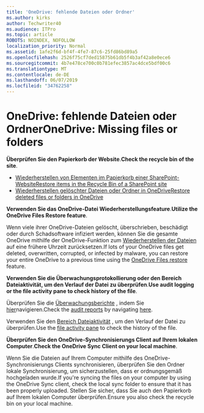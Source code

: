 ```yaml
---
title: 'OneDrive: fehlende Dateien oder Ordner'
ms.author: kirks
author: Techwriter40
ms.audience: ITPro
ms.topic: article
ROBOTS: NOINDEX, NOFOLLOW
localization_priority: Normal
ms.assetid: 1afe2f6d-bf4f-4fe7-87c6-25fd86bd89a5
ms.openlocfilehash: 2526f75cf7ded15875b61db5f4b3af42a8e0ece6
ms.sourcegitcommit: 4b7e478ce700c0b781efec3857ac4dce5bdf00c6
ms.translationtype: MT
ms.contentlocale: de-DE
ms.lasthandoff: 06/07/2019
ms.locfileid: "34762258"
---
```

# <a name="onedrive-missing-files-or-folders"></a><span data-ttu-id="2aceb-102">OneDrive: fehlende Dateien oder Ordner</span><span class="sxs-lookup"><span data-stu-id="2aceb-102">OneDrive: Missing files or folders</span></span>

<span data-ttu-id="2aceb-103">**Überprüfen Sie den Papierkorb der Website**.</span><span class="sxs-lookup"><span data-stu-id="2aceb-103">**Check the recycle bin of the site**.</span></span>

- [<span data-ttu-id="2aceb-104">Wiederherstellen von Elementen im Papierkorb einer SharePoint-Website</span><span class="sxs-lookup"><span data-stu-id="2aceb-104">Restore items in the Recycle Bin of a SharePoint site</span></span>](https://support.office.com/article/restore-deleted-items-from-the-site-collection-recycle-bin-5fa924ee-16d7-487b-9a0a-021b9062d14b?ui=en-US&rs=en-US&ad=US)
- [<span data-ttu-id="2aceb-105">Wiederherstellen gelöschter Dateien oder Ordner in OneDrive</span><span class="sxs-lookup"><span data-stu-id="2aceb-105">Restore deleted files or folders in OneDrive</span></span>](https://support.office.com/article/Restore-deleted-files-or-folders-in-OneDrive-949ada80-0026-4db3-a953-c99083e6a84f)


<span data-ttu-id="2aceb-106">**Verwenden Sie das OneDrive-Datei Wiederherstellungsfeature**.</span><span class="sxs-lookup"><span data-stu-id="2aceb-106">**Utilize the OneDrive Files Restore feature**.</span></span> 

<span data-ttu-id="2aceb-107">Wenn viele ihrer OneDrive-Dateien gelöscht, überschrieben, beschädigt oder durch Schadsoftware infiziert werden, können Sie die gesamte OneDrive mithilfe der OneDrive-Funktion zum [Wiederherstellen der Dateien](https://support.office.com/article/Restore-your-OneDrive-fa231298-759d-41cf-bcd0-25ac53eb8a15) auf eine frühere Uhrzeit zurücksetzen.</span><span class="sxs-lookup"><span data-stu-id="2aceb-107">If lots of your OneDrive files get deleted, overwritten, corrupted, or infected by malware, you can restore your entire OneDrive to a previous time using the [OneDrive Files restore](https://support.office.com/article/Restore-your-OneDrive-fa231298-759d-41cf-bcd0-25ac53eb8a15) feature.</span></span>


<span data-ttu-id="2aceb-108">**Verwenden Sie die Überwachungsprotokollierung oder den Bereich Dateiaktivität, um den Verlauf der Datei zu überprüfen**.</span><span class="sxs-lookup"><span data-stu-id="2aceb-108">**Use audit logging or the file activity pane to check history of the file**.</span></span>

<span data-ttu-id="2aceb-109">Überprüfen Sie die [Überwachungsberichte](https://docs.microsoft.com/office365/securitycompliance/search-the-audit-log-in-security-and-compliance?redirectSourcePath=%252fen-us%252farticle%252fsearch-the-audit-log-in-the-office-365-protection-center-0d4d0f35-390b-4518-800e-0c7ec95e946c) , indem Sie [hier](https://sip.protection.office.com/)navigieren.</span><span class="sxs-lookup"><span data-stu-id="2aceb-109">Check the [audit reports](https://docs.microsoft.com/office365/securitycompliance/search-the-audit-log-in-security-and-compliance?redirectSourcePath=%252fen-us%252farticle%252fsearch-the-audit-log-in-the-office-365-protection-center-0d4d0f35-390b-4518-800e-0c7ec95e946c) by navigating [here](https://sip.protection.office.com/).</span></span>


<span data-ttu-id="2aceb-110">Verwenden Sie den [Bereich Dateiaktivität](https://support.office.com/article/File-activity-in-a-document-library-6105ecda-1dd0-4f6f-9542-102bf5c0ffe0) , um den Verlauf der Datei zu überprüfen.</span><span class="sxs-lookup"><span data-stu-id="2aceb-110">Use the [file activity pane](https://support.office.com/article/File-activity-in-a-document-library-6105ecda-1dd0-4f6f-9542-102bf5c0ffe0) to check the history of the file.</span></span>


<span data-ttu-id="2aceb-111">**Überprüfen Sie den OneDrive-Synchronisierungs Client auf Ihrem lokalen Computer**.</span><span class="sxs-lookup"><span data-stu-id="2aceb-111">**Check the OneDrive Sync Client on your local machine**.</span></span>

<span data-ttu-id="2aceb-112">Wenn Sie die Dateien auf Ihrem Computer mithilfe des OneDrive-Synchronisierungs Clients synchronisieren, überprüfen Sie den Ordner lokale Synchronisierung, um sicherzustellen, dass er ordnungsgemäß hochgeladen wurde.</span><span class="sxs-lookup"><span data-stu-id="2aceb-112">If you're syncing the files on your computer by using the OneDrive Sync client, check the local sync folder to ensure that it has been properly uploaded.</span></span> <span data-ttu-id="2aceb-113">Stellen Sie sicher, dass Sie auch den Papierkorb auf Ihrem lokalen Computer überprüfen.</span><span class="sxs-lookup"><span data-stu-id="2aceb-113">Ensure you also check the recycle bin on your local machine.</span></span>

